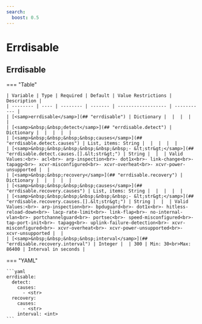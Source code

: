 ```yaml
---
search:
  boost: 0.5
---
```


# Errdisable

## Errdisable

=== "Table"

    | Variable | Type | Required | Default | Value Restrictions | Description |
    | -------- | ---- | -------- | ------- | ------------------ | ----------- |
    | [<samp>errdisable</samp>](## "errdisable") | Dictionary |  |  |  |  |
    | [<samp>&nbsp;&nbsp;detect</samp>](## "errdisable.detect") | Dictionary |  |  |  |  |
    | [<samp>&nbsp;&nbsp;&nbsp;&nbsp;causes</samp>](## "errdisable.detect.causes") | List, items: String |  |  |  |  |
    | [<samp>&nbsp;&nbsp;&nbsp;&nbsp;&nbsp;&nbsp;- &lt;str&gt;</samp>](## "errdisable.detect.causes.[].&lt;str&gt;") | String |  |  | Valid Values:<br>- acl<br>- arp-inspection<br>- dot1x<br>- link-change<br>- tapagg<br>- xcvr-misconfigured<br>- xcvr-overheat<br>- xcvr-power-unsupported |  |
    | [<samp>&nbsp;&nbsp;recovery</samp>](## "errdisable.recovery") | Dictionary |  |  |  |  |
    | [<samp>&nbsp;&nbsp;&nbsp;&nbsp;causes</samp>](## "errdisable.recovery.causes") | List, items: String |  |  |  |  |
    | [<samp>&nbsp;&nbsp;&nbsp;&nbsp;&nbsp;&nbsp;- &lt;str&gt;</samp>](## "errdisable.recovery.causes.[].&lt;str&gt;") | String |  |  | Valid Values:<br>- arp-inspection<br>- bpduguard<br>- dot1x<br>- hitless-reload-down<br>- lacp-rate-limit<br>- link-flap<br>- no-internal-vlan<br>- portchannelguard<br>- portsec<br>- speed-misconfigured<br>- tap-port-init<br>- tapagg<br>- uplink-failure-detection<br>- xcvr-misconfigured<br>- xcvr-overheat<br>- xcvr-power-unsupported<br>- xcvr-unsupported |  |
    | [<samp>&nbsp;&nbsp;&nbsp;&nbsp;interval</samp>](## "errdisable.recovery.interval") | Integer |  | 300 | Min: 30<br>Max: 86400 | Interval in seconds |

=== "YAML"

    ```yaml
    errdisable:
      detect:
        causes:
          - <str>
      recovery:
        causes:
          - <str>
        interval: <int>
    ```
